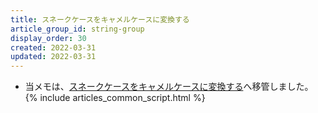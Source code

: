```yaml
---
title: スネークケースをキャメルケースに変換する
article_group_id: string-group
display_order: 30
created: 2022-03-31
updated: 2022-03-31
---
```

- 当メモは、[スネークケースをキャメルケースに変換する](https://thinktwice.tech/it/reverse_resolution/convert_snake_case_to_camelcase/)へ移管しました。
{% include articles_common_script.html %}
